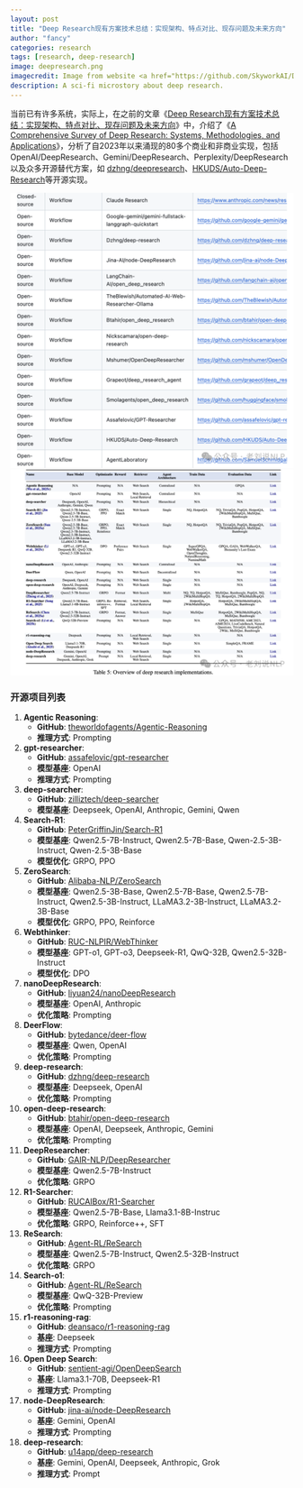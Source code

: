 ```yaml
---
layout: post
title: "Deep Research现有方案技术总结：实现架构、特点对比、现存问题及未来方向"
author: "fancy"
categories: research
tags: [research, deep-research]
image: deepresearch.png
imagecredit: Image from website <a href="https://github.com/SkyworkAI/DeepResearchAgent/blob/main/docs/architecture.png">SkyworkAI Deep Research Agent</a>.
description: A sci-fi microstory about deep research.
---
```


当前已有许多系统，实际上，在之前的文章《[Deep Research现有方案技术总结：实现架构、特点对比、现存问题及未来方向](https://mp.weixin.qq.com/s/7TqX0zi8aI-jByetRIISJg)》中，介绍了《[A Comprehensive Survey of Deep Research: Systems, Methodologies, and Applications](https://arxiv.org/pdf/2506.12594)》，分析了自2023年以来涌现的80多个商业和非商业实现，包括OpenAI/DeepResearch、Gemini/DeepResearch、Perplexity/DeepResearch 以及众多开源替代方案，如 [dzhng/deepresearch](https://github.com/dzhng/deepresearch)、[HKUDS/Auto-Deep-Research](https://github.com/scienceaix/deepresearch)等开源实现。

![deepresearchsurvey](images/deepresearchsurvey.png)
![deepresearchprojects](images/deepresearchprojects.png)

### 开源项目列表

1.  **Agentic Reasoning**:
    *   **GitHub**: [theworldofagents/Agentic-Reasoning](https://github.com/theworldofagents/Agentic-Reasoning)
    *   **推理方式**: Prompting
2.  **gpt-researcher**:
    *   **GitHub**: [assafelovic/gpt-researcher](https://github.com/assafelovic/gpt-researcher)
    *   **模型基座**: OpenAI
    *   **推理方式**: Prompting
3.  **deep-searcher**:
    *   **GitHub**: [zilliztech/deep-searcher](https://github.com/zilliztech/deep-searcher)
    *   **模型基座**: Deepseek, OpenAI, Anthropic, Gemini, Qwen
4.  **Search-R1**:
    *   **GitHub**: [PeterGriffinJin/Search-R1](https://github.com/PeterGriffinJin/Search-R1)
    *   **模型基座**: Qwen2.5-7B-Instruct, Qwen2.5-7B-Base, Qwen-2.5-3B-Instruct, Qwen-2.5-3B-Base
    *   **模型优化**: GRPO, PPO
5.  **ZeroSearch**:
    *   **GitHub**: [Alibaba-NLP/ZeroSearch](https://github.com/Alibaba-NLP/ZeroSearch)
    *   **模型基座**: Qwen2.5-3B-Base, Qwen2.5-7B-Base, Qwen2.5-7B-Instruct, Qwen2.5-3B-Instruct, LLaMA3.2-3B-Instruct, LLaMA3.2-3B-Base
    *   **模型优化**: GRPO, PPO, Reinforce
6.  **Webthinker**:
    *   **GitHub**: [RUC-NLPIR/WebThinker](https://github.com/RUC-NLPIR/WebThinker)
    *   **模型基座**: GPT-o1, GPT-o3, Deepseek-R1, QwQ-32B, Qwen2.5-32B-Instruct
    *   **模型优化**: DPO
7.  **nanoDeepResearch**:
    *   **GitHub**: [liyuan24/nanoDeepResearch](https://github.com/liyuan24/nanoDeepResearch)
    *   **模型基座**: OpenAI, Anthropic
    *   **优化策略**: Prompting
8.  **DeerFlow**:
    *   **GitHub**: [bytedance/deer-flow](https://github.com/bytedance/deer-flow)
    *   **模型基座**: Qwen, OpenAI
    *   **优化策略**: Prompting
9.  **deep-research**:
    *   **GitHub**: [dzhng/deep-research](https://github.com/dzhng/deep-research)
    *   **模型基座**: Deepseek, OpenAI
    *   **优化策略**: Prompting
10. **open-deep-research**:
    *   **GitHub**: [btahir/open-deep-research](https://github.com/btahir/open-deep-research)
    *   **模型基座**: OpenAI, Deepseek, Anthropic, Gemini
    *   **优化策略**: Prompting
11. **DeepResearcher**:
    *   **GitHub**: [GAIR-NLP/DeepResearcher](https://github.com/GAIR-NLP/DeepResearcher)
    *   **模型基座**: Qwen2.5-7B-Instruct
    *   **优化策略**: GRPO
12. **R1-Searcher**:
    *   **GitHub**: [RUCAIBox/R1-Searcher](https://github.com/RUCAIBox/R1-Searcher)
    *   **模型基座**: Qwen2.5-7B-Base, Llama3.1-8B-Instruc
    *   **优化策略**: GRPO, Reinforce++, SFT
13. **ReSearch**:
    *   **GitHub**: [Agent-RL/ReSearch](https://github.com/Agent-RL/ReSearch)
    *   **模型基座**: Qwen2.5-7B-Instruct, Qwen2.5-32B-Instruct
    *   **优化策略**: GRPO
14. **Search-o1**:
    *   **GitHub**: [Agent-RL/ReSearch](https://github.com/Agent-RL/ReSearch)
    *   **模型基座**: QwQ-32B-Preview
    *   **优化策略**: Prompting
15. **r1-reasoning-rag**:
    *   **GitHub**: [deansaco/r1-reasoning-rag](https://github.com/deansaco/r1-reasoning-rag)
    *   **基座**: Deepseek
    *   **推理方式**: Prompting
16. **Open Deep Search**:
    *   **GitHub**: [sentient-agi/OpenDeepSearch](https://github.com/sentient-agi/OpenDeepSearch)
    *   **基座**: Llama3.1-70B, Deepseek-R1
    *   **推理方式**: Prompting
17. **node-DeepResearch**:
    *   **GitHub**: [jina-ai/node-DeepResearch](https://github.com/jina-ai/node-DeepResearch)
    *   **基座**: Gemini, OpenAI
    *   **推理方式**: Prompting
18. **deep-research**:
    *   **GitHub**: [u14app/deep-research](https://github.com/u14app/deep-research)
    *   **基座**: Gemini, OpenAI, Deepseek, Anthropic, Grok
    *   **推理方式**: Prompt
